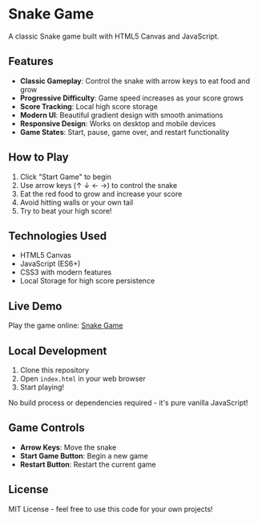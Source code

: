 # Snake Game

A classic Snake game built with HTML5 Canvas and JavaScript.

## Features

- **Classic Gameplay**: Control the snake with arrow keys to eat food and grow
- **Progressive Difficulty**: Game speed increases as your score grows
- **Score Tracking**: Local high score storage
- **Modern UI**: Beautiful gradient design with smooth animations
- **Responsive Design**: Works on desktop and mobile devices
- **Game States**: Start, pause, game over, and restart functionality

## How to Play

1. Click "Start Game" to begin
2. Use arrow keys (↑ ↓ ← →) to control the snake
3. Eat the red food to grow and increase your score
4. Avoid hitting walls or your own tail
5. Try to beat your high score!

## Technologies Used

- HTML5 Canvas
- JavaScript (ES6+)
- CSS3 with modern features
- Local Storage for high score persistence

## Live Demo

Play the game online: [Snake Game](https://intplayed.github.io/snake-game)

## Local Development

1. Clone this repository
2. Open `index.html` in your web browser
3. Start playing!

No build process or dependencies required - it's pure vanilla JavaScript!

## Game Controls

- **Arrow Keys**: Move the snake
- **Start Game Button**: Begin a new game
- **Restart Button**: Restart the current game

## License

MIT License - feel free to use this code for your own projects!